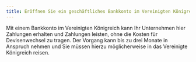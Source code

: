 ```yaml
---
title: Eröffnen Sie ein geschäftliches Bankkonto im Vereinigten Königreich. 
---
```


Mit einem Bankkonto im Vereinigten Königreich kann Ihr Unternehmen hier Zahlungen erhalten und Zahlungen leisten, ohne die Kosten für Devisenwechsel zu tragen. Der Vorgang kann bis zu drei Monate in Anspruch nehmen und Sie müssen hierzu möglicherweise in das Vereinigte Königreich reisen.
